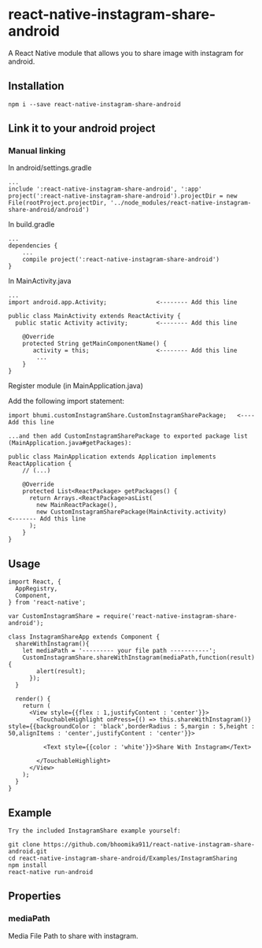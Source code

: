 # react-native-instagram-share-android

A React Native module that allows you to share image with instagram for android.


## Installation

```
npm i --save react-native-instagram-share-android
```

## Link it to your android project

### Manual linking

In android/settings.gradle

```
...
include ':react-native-instagram-share-android', ':app'
project(':react-native-instagram-share-android').projectDir = new File(rootProject.projectDir, '../node_modules/react-native-instagram-share-android/android')
```

In build.gradle

```
...
dependencies {
    ...
    compile project(':react-native-instagram-share-android')
}
```

In MainActivity.java

```
...
import android.app.Activity;              <-------- Add this line

public class MainActivity extends ReactActivity {
  public static Activity activity;        <-------- Add this line

    @Override
    protected String getMainComponentName() {
       activity = this;                   <-------- Add this line
        ...
    }
}

```

Register module (in MainApplication.java)

Add the following import statement:

```
import bhumi.customInstagramShare.CustomInstagramSharePackage;   <---- Add this line

...and then add CustomInstagramSharePackage to exported package list (MainApplication.java#getPackages):

public class MainApplication extends Application implements ReactApplication {
    // (...)

    @Override
    protected List<ReactPackage> getPackages() {
      return Arrays.<ReactPackage>asList(
        new MainReactPackage(),
        new CustomInstagramSharePackage(MainActivity.activity)        <------- Add this line
      );
    }
}
```

## Usage

```
import React, {
  AppRegistry,
  Component,
} from 'react-native';

var CustomInstagramShare = require('react-native-instagram-share-android');

class InstagramShareApp extends Component {
  shareWithInstagram(){
    let mediaPath = '--------- your file path -----------';
    CustomInstagramShare.shareWithInstagram(mediaPath,function(result){
        alert(result);
      });
  }

  render() {
    return (
      <View style={{flex : 1,justifyContent : 'center'}}>
        <TouchableHighlight onPress={() => this.shareWithInstagram()} style={{backgroundColor : 'black',borderRadius : 5,margin : 5,height : 50,alignItems : 'center',justifyContent : 'center'}}>

          <Text style={{color : 'white'}}>Share With Instagram</Text>

        </TouchableHighlight>
      </View>
    );
  }
}

```

## Example

```
Try the included InstagramShare example yourself:

git clone https://github.com/bhoomika911/react-native-instagram-share-android.git
cd react-native-instagram-share-android/Examples/InstagramSharing
npm install
react-native run-android
```


## Properties

### mediaPath

Media File Path to share with instagram.
